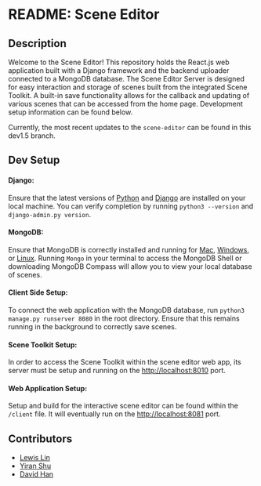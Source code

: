 # README: Scene Editor

## Description

Welcome to the Scene Editor! This repository holds the React.js web application built with a Django framework and the backend uploader connected to a MongoDB database. The Scene Editor Server is designed for easy interaction and storage of scenes built from the integrated Scene Toolkit. A built-in save functionality allows for the callback and updating of various scenes that can be accessed from the home page. Development setup information can be found below.

Currently, the most recent updates to the `scene-editor` can be found in this dev1.5 branch.

## Dev Setup

#### Django:
Ensure that the latest versions of [Python](https://www.python.org/downloads/) and [Django](https://www.djangoproject.com/download/) are installed on your local machine. You can verify completion by running `python3 --version` and `django-admin.py version`.

#### MongoDB:
Ensure that MongoDB is correctly installed and running for [Mac](https://docs.mongodb.com/manual/tutorial/install-mongodb-on-os-x/), [Windows](https://docs.mongodb.com/manual/tutorial/install-mongodb-on-windows/), or [Linux](https://docs.mongodb.com/manual/administration/install-on-linux/). Running `Mongo` in your terminal to access the MongoDB Shell or downloading MongoDB Compass will allow you to view your local database of scenes.

#### Client Side Setup:
To connect the web application with the MongoDB database, run `python3 manage.py runserver 8080` in the root directory. Ensure that this remains running in the background to correctly save scenes.

#### Scene Toolkit Setup:
In order to access the Scene Toolkit within the scene editor web app, its server must be setup and running on the <http://localhost:8010> port.

#### Web Application Setup:
Setup and build for the interactive scene editor can be found within the `/client` file. It will eventually run on the <http://localhost:8081> port.

## Contributors
* [Lewis Lin](https://github.com/LewisLinn)
* [Yiran Shu](https://github.com/YiranShu)
* [David Han](https://github.com/davidfhan)

